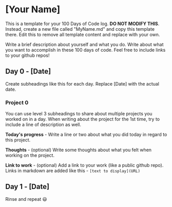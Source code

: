 # [Your Name]
This is a template for your 100 Days of Code log. **DO NOT MODIFY THIS**. Instead, create a new file called "MyName.md" and copy this template there. Edit this to remove all template content and replace with your own.

Write a brief description about yourself and what you do. Write about what you want to accomplish in these 100 days of code. Feel free to include links to your github repos!

## Day 0 - [Date]
Create subheadings like this for each day. Replace [Date] with the actual date.
### Project 0
You can use level 3 subheadings to share about multiple projects you worked on in a day. When writing about the project for the 1st time, try to include a line of description as  well.

**Today's progress** - Write a line or two about what you did today in regard to this project.

**Thoughts** - (optional) Write some thoughts about what you felt when working on the project.

**Link to work** - (optional) Add a link to your work (like a public github repo). Links in markdown are added like this - `[text to display](URL)`

## Day 1 - [Date]
Rinse and repeat :smiley:
